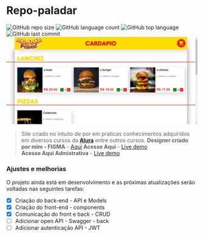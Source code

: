 # Repo-paladar
![GitHub repo size](https://img.shields.io/github/repo-size/donathanqueiros/repo-paladar?style=for-the-badge) ![GitHub language count](https://img.shields.io/github/languages/count/donathanqueiros/repo-paladar?style=for-the-badge) ![GitHub top language](https://img.shields.io/github/languages/top/donathanqueiros/repo-paladar?style=for-the-badge)  ![GitHub last commit](https://img.shields.io/github/last-commit/donathanqueiros/repo-paladar?style=for-the-badge)
<img src="exemplo-image.png" alt="exemplo imagem">

>Site criado no intuito de por em praticas conhecimentos adquiridos em diversos cursos da [**Alura**](https://cursos.alura.com.br/user/donathan-queiros/fullCertificate/2ef6c139004fb676607779e28fcff683) entre outros cursos.
**Designer criado por mim - FIGMA** -  [Aqui](https://www.figma.com/file/RMWIGHAC7pRCKEs3usrSRc/Untitled)
**Acesse Aqui** - [Live demo](https://paladar-demo.netlify.app/)\
**Acesse Aqui Admistrativa**  - [Live demo](https://paladar-demo.netlify.app/adm)



### Ajustes e melhorias

O projeto ainda está em desenvolvimento e as próximas atualizações serão voltadas nas seguintes tarefas:

- [x] Criação do back-end - API e Models
- [x] Criação do front-end - components
- [x] Comunicação do front e back - CRUD
- [ ] Adicionar open API - Swagger - back
- [ ] Adicionar autenticação API - JWT 
